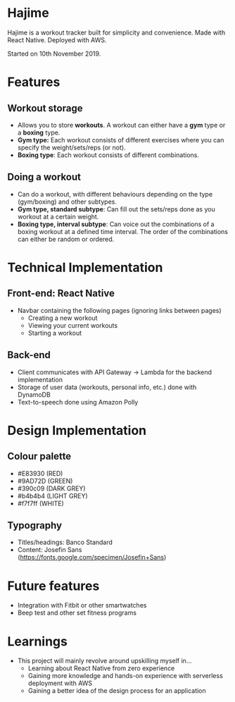 # Hajime
Hajime is a workout tracker built for simplicity and convenience. Made with React Native. Deployed with AWS.

Started on 10th November 2019.

# Features
## Workout storage
- Allows you to store **workouts**. A workout can either have a **gym** type or a **boxing** type.
- **Gym type:** Each workout consists of different exercises where you can specify the weight/sets/reps (or not).
- **Boxing type**: Each workout consists of different combinations.

## Doing a workout
- Can do a workout, with different behaviours depending on the type (gym/boxing) and other subtypes.
- **Gym type, standard subtype**: Can fill out the sets/reps done as you workout at a certain weight.
- **Boxing type, interval subtype**: Can voice out the combinations of a boxing workout at a defined time interval. The order of the combinations can either be random or ordered.

# Technical Implementation
## Front-end: React Native
- Navbar containing the following pages (ignoring links between pages)
  - Creating a new workout
  - Viewing your current workouts
  - Starting a workout 

## Back-end
- Client communicates with API Gateway -> Lambda for the backend implementation
- Storage of user data (workouts, personal info, etc.) done with DynamoDB
- Text-to-speech done using Amazon Polly

# Design Implementation
## Colour palette
- #E83930 (RED)
- #9AD72D (GREEN)
- #390c09 (DARK GREY)
- #b4b4b4 (LIGHT GREY)
- #f7f7ff (WHITE)

## Typography
- Titles/headings: Banco Standard 
- Content: Josefin Sans (https://fonts.google.com/specimen/Josefin+Sans)



# Future features
- Integration with Fitbit or other smartwatches
- Beep test and other set fitness programs

# Learnings
- This project will mainly revolve around upskilling myself in...
  - Learning about React Native from zero experience
  - Gaining more knowledge and hands-on experience with serverless deployment with AWS
  - Gaining a better idea of the design process for an application

